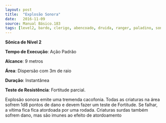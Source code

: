 ```yaml
---
layout: post
title:  "Explosão Sonora"
date:   2016-11-09
source: Manual Básico.183
tags: [level2, bardo, clerigo, abencoado, druida, ranger, paladino, sonica, padrao, metros, dispersao, instantanea, fortitude, parcial]
---
```


**Sônica de Nível 2**

**Tempo de Execução**: Ação Padrão

**Alcance**: 9 metros

**Área**: Dispersão com 3m de raio

**Duração**: Instantânea

**Teste de Resistência**: Fortitude parcial.

Explosão sonora emite uma tremenda cacofonia. Todas as criaturas na área sofrem 1d8 pontos de dano e devem fazer um teste de Fortitude. Se falhar, a vítima fica fica atordoada por uma rodada. Criaturas surdas também sofrem dano, mas são imunes ao efeito de atordoamento

